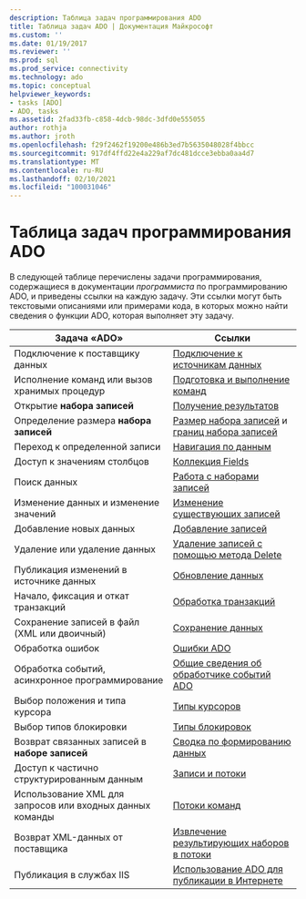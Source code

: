 ```yaml
---
description: Таблица задач программирования ADO
title: Таблица задач ADO | Документация Майкрософт
ms.custom: ''
ms.date: 01/19/2017
ms.reviewer: ''
ms.prod: sql
ms.prod_service: connectivity
ms.technology: ado
ms.topic: conceptual
helpviewer_keywords:
- tasks [ADO]
- ADO, tasks
ms.assetid: 2fad33fb-c858-4dcb-98dc-3dfd0e555055
author: rothja
ms.author: jroth
ms.openlocfilehash: f29f2462f19200e486b3ed7b5635048028f4bbcc
ms.sourcegitcommit: 917df4ffd22e4a229af7dc481dcce3ebba0aa4d7
ms.translationtype: MT
ms.contentlocale: ru-RU
ms.lasthandoff: 02/10/2021
ms.locfileid: "100031046"
---
```

# <a name="ado-programming-task-table"></a>Таблица задач программирования ADO
В следующей таблице перечислены задачи программирования, содержащиеся в документации *программиста* по программированию ADO, и приведены ссылки на каждую задачу. Эти ссылки могут быть текстовыми описаниями или примерами кода, в которых можно найти сведения о функции ADO, которая выполняет эту задачу.

|Задача «ADO»|Ссылки|
|--------------|----------------|
|Подключение к поставщику данных|[Подключение к источникам данных](./data/connecting-to-data-sources.md)|
|Исполнение команд или вызов хранимых процедур|[Подготовка и выполнение команд](./data/preparing-and-executing-commands.md)|
|Открытие **набора записей**|[Получение результатов](./data/receiving-results.md)|
|Определение размера **набора записей**|[Размер набора записей](./data/current-record-and-size-of-recordset.md) и [границ набора записей](./data/boundaries-of-a-recordset.md)|
|Переход к определенной записи|[Навигация по данным](./data/navigating-through-data.md)|
|Доступ к значениям столбцов|[Коллекция Fields](./data/the-fields-collection.md)|
|Поиск данных|[Работа с наборами записей](./data/working-with-recordsets.md)|
|Изменение данных и изменение значений|[Изменение существующих записей](./data/editing-existing-records.md)|
|Добавление новых данных|[Добавление записей](./data/adding-records.md)|
|Удаление или удаление данных|[Удаление записей с помощью метода Delete](./data/deleting-records-using-the-delete-method.md)|
|Публикация изменений в источнике данных|[Обновление данных](./data/updating-data.md)|
|Начало, фиксация и откат транзакций|[Обработка транзакций](./data/transaction-processing.md)|
|Сохранение записей в файл (XML или двоичный)|[Сохранение данных](./data/persisting-data.md)|
|Обработка ошибок|[Ошибки ADO](./data/ado-errors.md)|
|Обработка событий, асинхронное программирование|[Общие сведения об обработчике событий ADO](./data/ado-event-handler-summary.md)|
|Выбор положения и типа курсора|[Типы курсоров](./data/types-of-cursors-ado.md)|
|Выбор типов блокировки|[Типы блокировок](./data/types-of-locks.md)|
|Возврат связанных записей в **наборе записей**|[Сводка по формированию данных](./data/data-shaping-overview.md)|
|Доступ к частично структурированным данным|[Записи и потоки](./data/records-and-streams.md)|
|Использование XML для запросов или входных данных команды|[Потоки команд](./data/command-streams.md)|
|Возврат XML-данных от поставщика|[Извлечение результирующих наборов в потоки](./data/retrieving-resultsets-into-streams.md)|
|Публикация в службах IIS|[Использование ADO для публикации в Интернете](./data/using-ado-for-internet-publishing.md)|